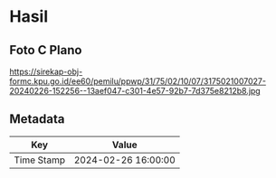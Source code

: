 # Hasil

## Foto C Plano

https://sirekap-obj-formc.kpu.go.id/ee60/pemilu/ppwp/31/75/02/10/07/3175021007027-20240226-152256--13aef047-c301-4e57-92b7-7d375e8212b8.jpg


## Metadata

| Key        | Value               |
| ---------- | ------------------- |
| Time Stamp | 2024-02-26 16:00:00 |



